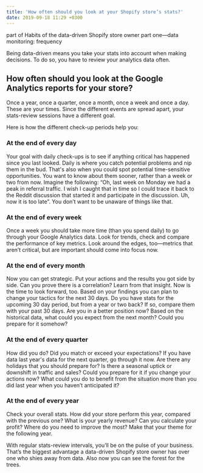 ```yaml
---
title: 'How often should you look at your Shopify store’s stats?'
date: 2019-09-18 11:29 +0300
---
```


part of Habits of the data-driven Shopify store owner 
part one—data monitoring: frequency

Being data-driven means you take your stats into account when making decisions. To do so, you have to review your analytics data often. 

## How often should you look at the Google Analytics reports for your store?
Once a year, once a quarter, once a month, once a week and once a day. These are your times. Since the different events are spread apart, your stats-review sessions have a different goal.

Here is how the different check-up periods help you:

### At the end of every day
Your goal with daily check-ups is to see if anything critical has happened since you last looked. Daily is where you catch potential problems and nip them in the bud. That's also when you could spot potential time-sensitive opportunities. You want to know about them sooner, rather than a week or two from now. Imagine the following: “Oh, last week on Monday we had a peak in referral traffic. I wish I caught that in time so I could trace it back to the Reddit discussion that started it and participate in the discussion. Uh, now it is too late”. You don’t want to be unaware of things like that.

### At the end of every week
Once a week you should take more time (than you spend daily) to go through your Google Analytics data. Look for trends, check and compare the performance of key metrics. Look around the edges, too—metrics that aren’t critical, but are important should come into focus now.

### At the end of every month
Now you can get strategic. Put your actions and the results you got side by side. Can you prove there is a correlation? Learn from that insight. Now is the time to look forward, too. Based on your findings you can plan to change your tactics for the next 30 days. 
Do you have stats for the upcoming 30 day period, but from a year or two back? If so, compare them with your past 30 days. Are you in a better position now? Based on the historical data, what could you expect from the next month? Could you prepare for it somehow? 

### At the end of every quarter
How did you do? Did you match or exceed your expectations? If you have data last year's data for the next quarter, go through it now. Are there any holidays that you should prepare for? Is there a seasonal uptick or downshift in traffic and sales? Could you prepare for it if you change your actions now? What could you do to benefit from the situation more than you did last year when you haven’t anticipated it?

### At the end of every year
Check your overall stats. How did your store perform this year, compared with the previous one? What is your yearly revenue? Can you calculate your profit? Where do you need to improve the most? Make that your theme for the following year.

With regular stats-review intervals, you’ll be on the pulse of your business. That’s the biggest advantage a data-driven Shopify store owner has over one who shies away from data. Also now you can see the forest for the trees. 
